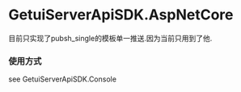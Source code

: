 # GetuiServerApiSDK.AspNetCore

目前只实现了pubsh_single的模板单一推送.因为当前只用到了他.

### 使用方式
see  GetuiServerApiSDK.Console

